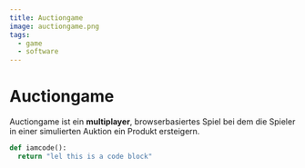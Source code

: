 ```yaml
---
title: Auctiongame
image: auctiongame.png
tags:
  - game
  - software
---
```


# Auctiongame
Auctiongame ist ein **multiplayer**, browserbasiertes Spiel bei dem die Spieler in einer simulierten Auktion ein Produkt ersteigern.
<!--more-->
```python
def iamcode():
  return "lel this is a code block"